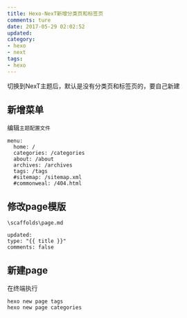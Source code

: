 ```yaml
---
title: Hexo-NexT新增分类页和标签页
comments: ture
date: 2017-05-29 02:02:52
updated:
category:
- hexo
- next
tags:
- hexo
---
```


切换到NexT主题后，默认是没有分类页和标签页的，要自己新建

## 新增菜单

编辑`主题配置文件`

```
menu:
  home: /
  categories: /categories
  about: /about
  archives: /archives
  tags: /tags
  #sitemap: /sitemap.xml
  #commonweal: /404.html
```

##  修改page模版

`\scaffolds\page.md`

```
updated: 
type: "{{ title }}"
comments: false
```



##  新建page

在终端执行

```
hexo new page tags
hexo new page categories
```

